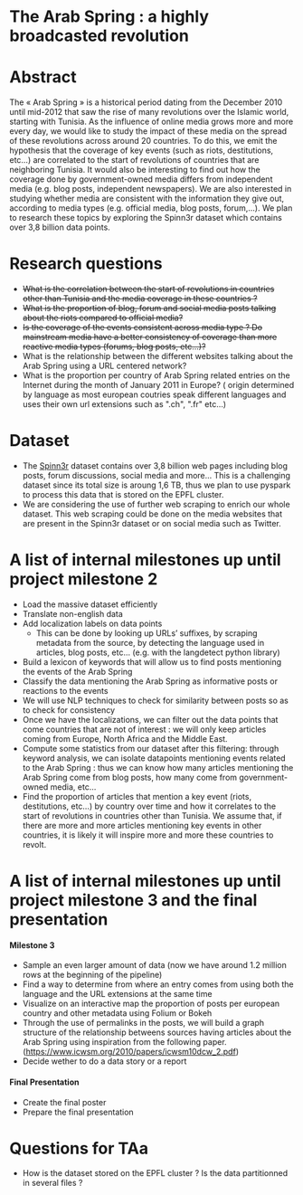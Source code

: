 # The Arab Spring : a highly broadcasted revolution

# Abstract
The « Arab Spring » is a historical period dating from the December 2010 until mid-2012 that saw the rise of many revolutions over the Islamic world, starting with Tunisia. As the influence of online media grows more and more every day, we would like to study the impact of these media on the spread of these revolutions across around 20 countries. To do this, we emit the hypothesis that the coverage of key events (such as riots, destitutions, etc…) are correlated to the start of revolutions of countries that are neighboring Tunisia. It would also be interesting to find out how the coverage done by government-owned media differs from independent media (e.g. blog posts, independent newspapers). We are also interested in studying whether media are consistent with the information they give out, according to media types (e.g. official media, blog posts, forum,…). We plan to research these topics by exploring the Spinn3r dataset which contains over 3,8 billion data points.

# Research questions
* ~~What is the correlation between the start of revolutions in countries other than Tunisia and the media coverage in these countries ?~~
* ~~What is the proportion of blog, forum and social media posts talking about the riots compared to official media?~~
* ~~Is the coverage of the events consistent across media type ? Do mainstream media have a better consistency of coverage than more reactive media types (forums, blog posts, etc…)?~~
* What is the relationship between the different websites talking about the Arab Spring using a URL centered network?
* What is the proportion per country of Arab Spring related entries on the Internet during the month of January 2011 in Europe? ( origin determined by language as most european coutries speak different languages and uses their own url extensions such as ".ch", ".fr" etc...)

# Dataset
* The [Spinn3r](https://www.icwsm.org/data/) dataset contains over 3,8 billion web pages including blog posts, forum discussions, social media and more... This is a challenging dataset since its total size is aroung 1,6 TB, thus we plan to use pyspark to process this data that is stored on the EPFL cluster.
* We are considering the use of further web scraping to enrich our whole dataset. This web scraping could be done on the media websites that are present in the Spinn3r dataset or on social media such as Twitter.

# A list of internal milestones up until project milestone 2
* Load the massive dataset efficiently
* Translate non-english data
* Add localization labels on data points
    * This can be done by looking up URLs’ suffixes, by scraping metadata from the source, by detecting the language used in articles, blog posts, etc… (e.g. with the langdetect python library)
* Build a lexicon of keywords that will allow us to find posts mentioning the events of the Arab Spring
* Classify the data mentioning the Arab Spring as informative posts or reactions to the events
* We will use NLP techniques to check for similarity between posts so as to check for consistency
* Once we have the localizations, we can filter out the data points that come countries that are not of interest : we will only keep articles coming from Europe, North Africa and the Middle East.
* Compute some statistics from our dataset after this filtering: through keyword analysis, we can isolate datapoints mentioning events related to the Arab Spring : thus we can know how many articles mentioning the Arab Spring come from blog posts, how many come from government-owned media, etc…
* Find the proportion of articles that mention a key event (riots, destitutions, etc…) by country over time and how it correlates to the start of revolutions in countries other than Tunisia. We assume that, if there are more and more articles mentioning key events in other countries, it is likely it will inspire more and more these countries to revolt.

# A list of internal milestones up until project milestone 3 and the final presentation
#### Milestone 3
* Sample an even larger amount of data (now we have around 1.2 million rows at the beginning of the pipeline)
* Find a way to determine from where an entry comes from using both the language and the URL extensions at the same time
* Visualize on an interactive map the proportion of posts per european country and other metadata using Folium or Bokeh
* Through the use of permalinks in the posts, we will build a graph structure of the relationship betweens sources having articles about the Arab Spring using inspiration from the following paper.(https://www.icwsm.org/2010/papers/icwsm10dcw_2.pdf)
* Decide wether to do a data story or a report

#### Final Presentation 
* Create the final poster
* Prepare the final presentation

# Questions for TAa
* How is the dataset stored on the EPFL cluster ? Is the data partitionned in several files ?
